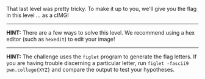 That last level was pretty tricky.
To make it up to you, we'll give you the flag in this level ... as a cIMG!

----
**HINT:**
There are a few ways to solve this level.
We recommend using a hex editor (such as `hexedit`) to edit your image!

----
**HINT:**
The challenge uses the `figlet` program to generate the flag letters.
If you are having trouble discerning a particular letter, run `figlet -fascii9 pwn.college{XYZ}` and compare the output to test your hypotheses.
